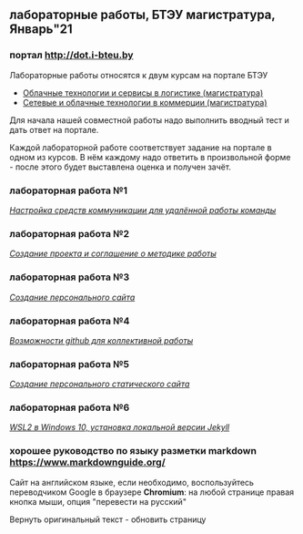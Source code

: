 ## лабораторные работы, БТЭУ магистратура, Январь"21

### портал <http://dot.i-bteu.by>
Лабораторные работы относятся к двум курсам на портале БТЭУ
- [Облачные технологии и сервисы в логистике (магистратура)](http://dot.i-bteu.by/course/view.php?id=745)
- [Сетевые и облачные технологии в коммерции (магистратура)](http://dot.i-bteu.by/course/view.php?id=735)

Для начала нашей совместной работы надо выполнить вводный тест и дать ответ на портале.

Каждой лабораторной работе соответствует задание на портале в одном из курсов.
В нём каждому надо ответить в произвольной форме - после этого будет выставлена оценка и получен зачёт.

### лабораторная работа №1
[*Настройка средств коммуникации для удалённой работы команды*](lab01.md)

### лабораторная работа №2
[*Создание проекта  и соглашение о методике работы*](lab02.md)

### лабораторная работа №3
[*Создание  персонального сайта*](lab03.md)

### лабораторная работа №4
[*Возможности github для коллективной работы*](lab04.md)

### лабораторная работа №5
[*Создание персонального статического сайта*](lab05.md)

### лабораторная работа №6
[*WSL2  в Windows 10, установка локальной версии Jekyll*](lab06.md)

### хорошее руководство по языку разметки markdown <https://www.markdownguide.org/>

Сайт на английском языке, если необходимо, воспользуйтесь переводчиком Google в браузере **Chromium**:
на любой странице правая кнопка мыши, опция "перевести на русский"

Вернуть оригинальный текст - обновить страницу
